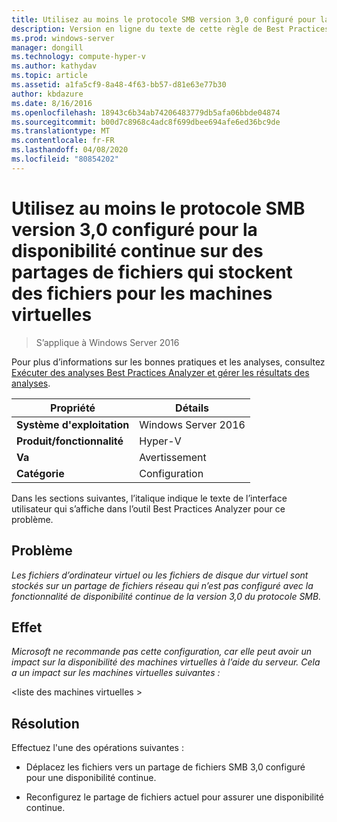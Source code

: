 ```yaml
---
title: Utilisez au moins le protocole SMB version 3,0 configuré pour la disponibilité continue sur des partages de fichiers qui stockent des fichiers pour les machines virtuelles
description: Version en ligne du texte de cette règle de Best Practices Analyzer.
ms.prod: windows-server
manager: dongill
ms.technology: compute-hyper-v
ms.author: kathydav
ms.topic: article
ms.assetid: a1fa5cf9-8a48-4f63-bb57-d81e63e77b30
author: kbdazure
ms.date: 8/16/2016
ms.openlocfilehash: 18943c6b34ab74206483779db5afa06bbde04874
ms.sourcegitcommit: b00d7c8968c4adc8f699dbee694afe6ed36bc9de
ms.translationtype: MT
ms.contentlocale: fr-FR
ms.lasthandoff: 04/08/2020
ms.locfileid: "80854202"
---
```

# <a name="use-at-least-smb-protocol-version-30-configured-for-continuous-availability-on-file-shares-that-store-files-for-virtual-machines"></a>Utilisez au moins le protocole SMB version 3,0 configuré pour la disponibilité continue sur des partages de fichiers qui stockent des fichiers pour les machines virtuelles

>S’applique à Windows Server 2016

Pour plus d’informations sur les bonnes pratiques et les analyses, consultez [Exécuter des analyses Best Practices Analyzer et gérer les résultats des analyses](https://go.microsoft.com/fwlink/p/?LinkID=223177).  
  
|Propriété|Détails|  
|-|-|  
|**Système d'exploitation**|Windows Server 2016|  
|**Produit/fonctionnalité**|Hyper-V|  
|**Va**|Avertissement|  
|**Catégorie**|Configuration|  
  
Dans les sections suivantes, l’italique indique le texte de l’interface utilisateur qui s’affiche dans l’outil Best Practices Analyzer pour ce problème.  
  
## <a name="issue"></a>**Problème**  
*Les fichiers d’ordinateur virtuel ou les fichiers de disque dur virtuel sont stockés sur un partage de fichiers réseau qui n’est pas configuré avec la fonctionnalité de disponibilité continue de la version 3,0 du protocole SMB.*  
  
## <a name="impact"></a>**Effet**  
*Microsoft ne recommande pas cette configuration, car elle peut avoir un impact sur la disponibilité des machines virtuelles à l’aide du serveur. Cela a un impact sur les machines virtuelles suivantes :*  
  
\<liste des machines virtuelles >  
  
## <a name="resolution"></a>**Résolution**  
Effectuez l'une des opérations suivantes :  
  
-   Déplacez les fichiers vers un partage de fichiers SMB 3,0 configuré pour une disponibilité continue.  
  
-   Reconfigurez le partage de fichiers actuel pour assurer une disponibilité continue.  
  


